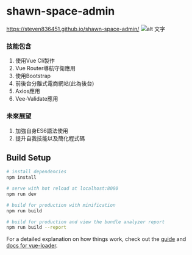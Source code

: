 # shawn-space-admin
https://steven836451.github.io/shawn-space-admin/
![alt 文字](https://upload.cc/i1/2020/04/01/FBZfbu.png "預覽")


### 技能包含

1. 使用Vue Cli製作
2. Vue Router導航守衛應用
3. 使用Bootstrap
4. 前後台分離式電商網站(此為後台)
5. Axios應用
6. Vee-Validate應用

### 未來展望

1. 加強自身ES6語法使用
2. 提升自我技能以及簡化程式碼

## Build Setup

``` bash
# install dependencies
npm install

# serve with hot reload at localhost:8080
npm run dev

# build for production with minification
npm run build

# build for production and view the bundle analyzer report
npm run build --report
```

For a detailed explanation on how things work, check out the [guide](http://vuejs-templates.github.io/webpack/) and [docs for vue-loader](http://vuejs.github.io/vue-loader).
